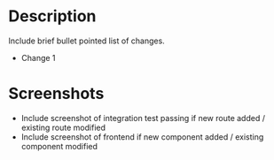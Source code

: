 # Description

Include brief bullet pointed list of changes.

* Change 1


# Screenshots

* Include screenshot of integration test passing if new route added / existing route modified
* Include screenshot of frontend if new component added / existing component modified
